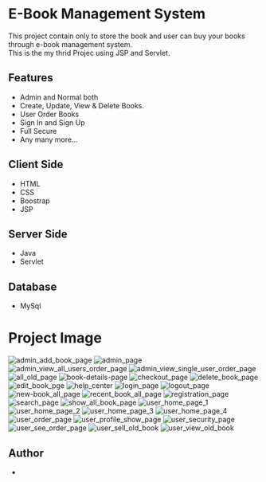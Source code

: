 # E-Book Management System
This project contain only to store the book and user can buy your books through e-book management system.
<br>
This is the my thrid Projec using JSP and Servlet.
## Features
- Admin and Normal both
- Create, Update, View & Delete Books.
- User Order Books
- Sign In and Sign Up
- Full Secure
- Any many more...
## Client Side
- HTML
- CSS
- Boostrap
- JSP
## Server Side
- Java
- Servlet
## Database
- MySql
## <h1>Project Image</h1>
![admin_add_book_page](https://user-images.githubusercontent.com/60816519/158251568-01825984-afd4-41d7-a774-ce12199b4a6c.JPG)
![admin_page](https://user-images.githubusercontent.com/60816519/158251576-18a33154-324b-4f19-b25f-b68be226c19a.JPG)
![admin_view_all_users_order_page](https://user-images.githubusercontent.com/60816519/158251579-2f0fe0d3-3b5e-410b-b737-c4215f379281.JPG)
![admin_view_single_user_order_page](https://user-images.githubusercontent.com/60816519/158251583-973c6001-b27c-4aaf-ac55-b689377de7fa.JPG)
![all_old_page](https://user-images.githubusercontent.com/60816519/158251591-086f7857-6c47-4f77-b8cd-cb4ef4ff9971.JPG)
![book-details-page](https://user-images.githubusercontent.com/60816519/158251601-0b9f1979-bddc-4528-8104-aa323d9058bd.JPG)
![checkout_page](https://user-images.githubusercontent.com/60816519/158251605-ae5721fb-6fe0-4bd7-b8d2-2b1327a015df.JPG)
![delete_book_page](https://user-images.githubusercontent.com/60816519/158251609-63624839-2c57-420b-b800-4c8003ae0524.JPG)
![edit_book_pge](https://user-images.githubusercontent.com/60816519/158251611-4af28956-3dca-4a7a-b6cc-b71cc928e4e4.JPG)
![help_center](https://user-images.githubusercontent.com/60816519/158251615-3e8cfe92-73bb-42df-98e4-0e13da28d36b.JPG)
![login_page](https://user-images.githubusercontent.com/60816519/158251623-5f265656-f6d3-4cfa-920d-69937aa9b438.JPG)
![logout_page](https://user-images.githubusercontent.com/60816519/158251631-c728e638-1a5e-4406-863e-4518e384751b.JPG)
![new-book_all_page](https://user-images.githubusercontent.com/60816519/158251638-7a8264d6-7a93-43fd-9a4a-b275b044a989.JPG)
![recent_book_all_page](https://user-images.githubusercontent.com/60816519/158251654-7f253945-dc99-420e-a534-665633431211.JPG)
![registration_page](https://user-images.githubusercontent.com/60816519/158251666-7d596a3f-731f-412a-8234-f1d1c4e5a939.JPG)
![search_page](https://user-images.githubusercontent.com/60816519/158251667-97731b9c-6664-427f-a8b5-3147c85b4a1c.JPG)
![show_all_book_page](https://user-images.githubusercontent.com/60816519/158251670-8e7f9512-25a6-42e7-a11f-98b2f5633199.JPG)
![user_home_page_1](https://user-images.githubusercontent.com/60816519/158251675-0813ef73-8e7c-4b17-b1b2-67002dcad474.JPG)
![user_home_page_2](https://user-images.githubusercontent.com/60816519/158251680-0d4a1728-c644-430d-8bd3-e923f1bae22b.JPG)
![user_home_page_3](https://user-images.githubusercontent.com/60816519/158251687-196a220f-18c4-4bd5-a2c6-9fd76be057b5.JPG)
![user_home_page_4](https://user-images.githubusercontent.com/60816519/158251689-ed89c695-2246-4685-b7ff-405b4f07f170.JPG)
![user_order_page](https://user-images.githubusercontent.com/60816519/158251692-00cfa0e5-e6f2-4186-8753-952ad042338e.JPG)
![user_profile_show_page](https://user-images.githubusercontent.com/60816519/158251694-ffc1e6d2-ee53-44d1-891c-ce3f540254ed.JPG)
![user_security_page](https://user-images.githubusercontent.com/60816519/158251696-091f461d-615b-4af4-aff6-6e4e6ae72511.JPG)
![user_see_order_page](https://user-images.githubusercontent.com/60816519/158251697-3a24ca9c-11d1-41a0-b857-105c5fac8a81.JPG)
![user_sell_old_book](https://user-images.githubusercontent.com/60816519/158251700-0851b0a3-2f83-4c08-8f50-987ff3e2d9a7.JPG)
![user_view_old_book](https://user-images.githubusercontent.com/60816519/158251702-dfeabd0c-88c4-4b33-ab80-8d108e62369d.JPG)

## Author
- 